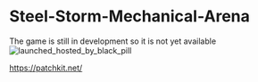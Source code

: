 # Steel-Storm-Mechanical-Arena

The game is still in development so it is not yet available
![launched_hosted_by_black_pill](https://github.com/Maelus-999/Steel-Storm-Mechanical-Arena/assets/93131844/18864223-463d-4a30-aecc-c2184035b41f)

https://patchkit.net/
